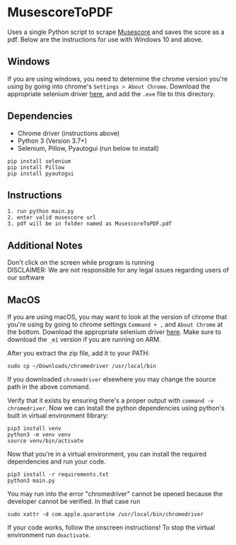 # MusescoreToPDF
Uses a single Python script to scrape [Musescore](https://musescore.com) and saves the score as a pdf. Below are the instructions for use with Windows 10 and above.

## Windows
If you are using windows, you need to determine the chrome version you're using by going into chrome's `Settings > About Chrome`. Download the appropriate selenium driver [here](https://chromedriver.chromium.org/downloads), and add the `.exe` file to this directory.
## Dependencies

- Chrome driver (instructions above)
- Python 3 (Version 3.7+)
- Selenium, Pillow, Pyautogui (run below to install)
```
pip install selenium
pip install Pillow
pip install pyautogui
```

## Instructions
    1. run python main.py
    2. enter valid musescore url
    3. pdf will be in folder named as MusescoreToPDF.pdf

## Additional Notes
Don't click on the screen while program is running  
DISCLAIMER: We are not responsible for any legal issues regarding users of our software

## MacOS
If you are using macOS, you may want to look at the version of chrome that you're using by going to chrome settings `Command + ,` and `About Chrome` at the bottom. Download the appropriate selenium driver [here](https://chromedriver.chromium.org/downloads). Make sure to download the `_m1` version if you are running on ARM.

After you extract the zip file, add it to your PATH:
```
sudo cp ~/Downloads/chromedriver /usr/local/bin
```

If you downloaded `chromedriver` elsewhere you may change the source path in the above command.

Verify that it exists by ensuring there's a proper output with `command -v chromedriver`. Now we can install the python dependencies using python's built in virtual environment llibrary:
```
pip3 install venv
python3 -m venv venv
source venv/bin/activate
```
Now that you're in a virtual environment, you can install the required dependencies and run your code.
```
pip3 install -r requirements.txt
python3 main.py
```
You may run into the error "chromedriver" cannot be opened because the developer cannot be verified. In that case run
```
sudo xattr -d com.apple.quarantine /usr/local/bin/chromedriver
```

If your code works, follow the onscreen instructions! To stop the virtual environment run `deactivate`.

